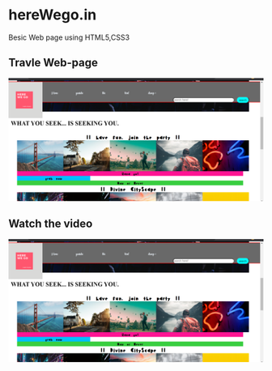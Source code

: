 # hereWego.in
Besic Web page using  HTML5,CSS3

## Travle Web-page
![calculator](https://github.com/tamalbag117/hereWego.in/blob/tamalbag117-patch-1/how%20the%20page%20looks%20like.png)
## Watch the video
[![Watch the video](https://github.com/tamalbag117/hereWego.in/blob/tamalbag117-patch-1/how%20the%20page%20looks%20like.png)](https://github.com/tamalbag117/hereWego.in/blob/tamalbag117-patch-1/how%20the%20page%20looks%20like.mp4)
